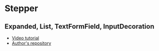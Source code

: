 # Stepper
## Expanded, List, TextFormField, InputDecoration

- [Video tutorial](https://youtu.be/nf4vn0SzkQc)
- [Author's repository](https://github.com/TheTechDesigner/Stepper1)
